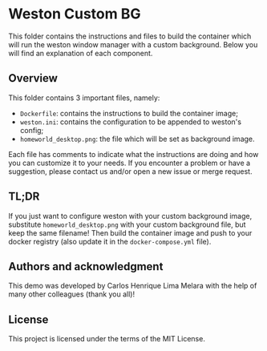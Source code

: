 # Weston Custom BG
This folder contains the instructions and files to build the container which
will run the weston window manager with a custom background. Below you will
find an explanation of each component.

## Overview
This folder contains 3 important files, namely:
- `Dockerfile`: contains the instructions to build the container image;
- `weston.ini`: contains the configuration to be appended to weston's config;
- `homeworld_desktop.png`: the file which will be set as background image.

Each file has comments to indicate what the instructions are doing and how you
can customize it to your needs. If you encounter a problem or have a
suggestion, please contact us and/or open a new issue or merge request.

## TL;DR
If you just want to configure weston with your custom background image,
substitute `homeworld_desktop.png` with your custom background file, but keep
the same filename! Then build the container image and push to your docker
registry (also update it in the `docker-compose.yml` file).

## Authors and acknowledgment
This demo was developed by Carlos Henrique Lima Melara with the help of many
other colleagues (thank you all)!

## License
This project is licensed under the terms of the MIT License.

